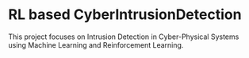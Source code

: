 # RL based CyberIntrusionDetection

This project focuses on Intrusion Detection in Cyber-Physical Systems using Machine Learning and Reinforcement Learning.
